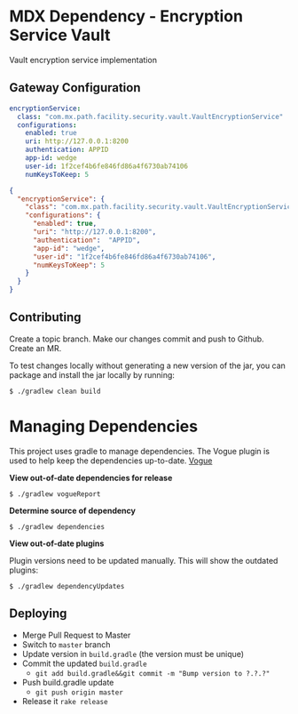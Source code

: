 # MDX Dependency - Encryption Service Vault

Vault encryption service implementation

## Gateway Configuration

```yaml
encryptionService:
  class: "com.mx.path.facility.security.vault.VaultEncryptionService"
  configurations:
    enabled: true
    uri: http://127.0.0.1:8200
    authentication: APPID
    app-id: wedge
    user-id: 1f2cef4b6fe846fd86a4f6730ab74106
    numKeysToKeep: 5
```

```json
{
  "encryptionService": {
    "class": "com.mx.path.facility.security.vault.VaultEncryptionService",
    "configurations": {
      "enabled": true,
      "uri": "http://127.0.0.1:8200",
      "authentication":  "APPID",
      "app-id": "wedge",
      "user-id": "1f2cef4b6fe846fd86a4f6730ab74106",
      "numKeysToKeep": 5
    }
  }
}
```

## Contributing
Create a topic branch. Make our changes commit and push to Github. Create an MR.

To test changes locally without generating a new version of the jar, you can package and install the jar locally by running:

```
$ ./gradlew clean build
```

# Managing Dependencies

This project uses gradle to manage dependencies. The Vogue plugin is used to help keep the dependencies up-to-date. [Vogue](https://github.com/mxenabled/vogue)

**View out-of-date dependencies for release**

```shell
$ ./gradlew vogueReport
```

**Determine source of dependency**

```shell
$ ./gradlew dependencies
```

**View out-of-date plugins**

Plugin versions need to be updated manually. This will show the outdated plugins:

```shell
$ ./gradlew dependencyUpdates
```

## Deploying

* Merge Pull Request to Master
* Switch to `master` branch
* Update version in `build.gradle` (the version must be unique)
* Commit the updated `build.gradle`
    * `git add build.gradle&&git commit -m "Bump version to ?.?.?"`
* Push build.gradle update
    * `git push origin master`
* Release it `rake release`
